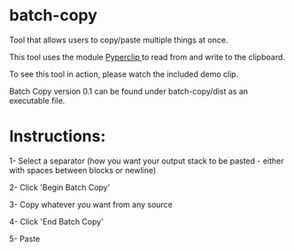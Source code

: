 # batch-copy
Tool that allows users to copy/paste multiple things at once.

This tool uses the module <a href="https://pypi.org/project/pyperclip/"> Pyperclip </a> to read from and write to the clipboard.

To see this tool in action, please watch the included demo clip.

Batch Copy version 0.1 can be found under batch-copy/dist as an executable file.

# Instructions:

1- Select a separator (how you want your output stack to be pasted - either with spaces between blocks or newline)

2- Click 'Begin Batch Copy'

3- Copy whatever you want from any source

4- Click 'End Batch Copy'

5- Paste

